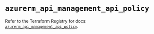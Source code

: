 # `azurerm_api_management_api_policy`

Refer to the Terraform Registry for docs: [`azurerm_api_management_api_policy`](https://registry.terraform.io/providers/hashicorp/azurerm/3.100.0/docs/resources/api_management_api_policy).
